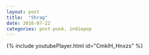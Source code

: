 ```yaml
---
layout: post
title:  "Shrag"
date: 2016-07-22
categories: post-punk, indiepop
---
```

{% include youtubePlayer.html id="CmklH_Hnxzs" %}
